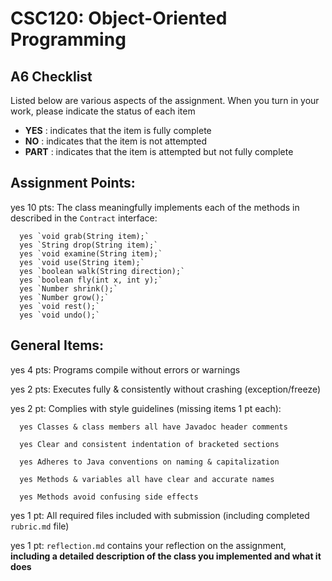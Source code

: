 # CSC120: Object-Oriented Programming
## A6 Checklist

Listed below are various aspects of the assignment.  When you turn in your work, please indicate the status of each item

- **YES** : indicates that the item is fully complete
- **NO** : indicates that the item is not attempted
- **PART** : indicates that the item is attempted but not fully complete


## Assignment Points:

yes 10 pts: The class meaningfully implements each of the methods in described in the `Contract` interface:

      yes `void grab(String item);`
      yes `String drop(String item);`
      yes `void examine(String item);`
      yes `void use(String item);`
      yes `boolean walk(String direction);`
      yes `boolean fly(int x, int y);`
      yes `Number shrink();`
      yes `Number grow();`
      yes `void rest();`
      yes `void undo();`


## General Items:

yes 4 pts: Programs compile without errors or warnings

yes 2 pts: Executes fully & consistently without crashing (exception/freeze)

yes 2 pt: Complies with style guidelines (missing items 1 pt each):

      yes Classes & class members all have Javadoc header comments

      yes Clear and consistent indentation of bracketed sections

      yes Adheres to Java conventions on naming & capitalization

      yes Methods & variables all have clear and accurate names

      yes Methods avoid confusing side effects

yes 1 pt: All required files included with submission (including completed `rubric.md` file)

yes 1 pt: `reflection.md` contains your reflection on the assignment, **including a detailed description of the class you implemented and what it does**

